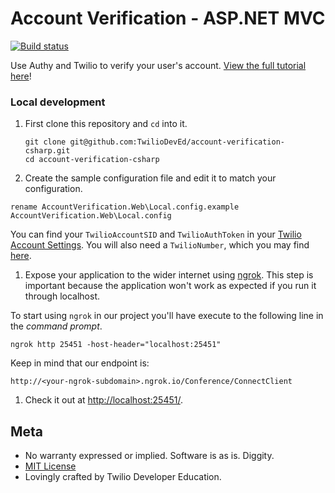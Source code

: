 # Account Verification - ASP.NET MVC

[![Build status](https://ci.appveyor.com/api/projects/status/u7adfy20o1d2mcbt?svg=true)](https://ci.appveyor.com/project/TwilioDevEd/account-verification-csharp)

Use Authy and Twilio to verify your user's account. [View the full tutorial here](https://www.twilio.com/docs/tutorials/walkthrough/account-verification/csharp/mvc)!

### Local development

1. First clone this repository and `cd` into it.

   ```shell
   git clone git@github.com:TwilioDevEd/account-verification-csharp.git
   cd account-verification-csharp
   ```

1. Create the sample configuration file and edit it to match your configuration.

  ```shell
  rename AccountVerification.Web\Local.config.example AccountVerification.Web\Local.config
  ```

 You can find your `TwilioAccountSID` and `TwilioAuthToken` in your
 [Twilio Account Settings](https://www.twilio.com/user/account/settings).
 You will also need a `TwilioNumber`, which you may find [here](https://www.twilio.com/user/account/phone-numbers/incoming).

1. Expose your application to the wider internet using [ngrok](http://ngrok.com). This step
  is important because the application won't work as expected if you run it through
  localhost.

  To start using `ngrok` in our project you'll have execute to the following line in the _command prompt_.

  ```shell
  ngrok http 25451 -host-header="localhost:25451"
  ```

  Keep in mind that our endpoint is:

  ```
  http://<your-ngrok-subdomain>.ngrok.io/Conference/ConnectClient
  ```

1. Check it out at [http://localhost:25451/](http://localhost:25451/).

## Meta

* No warranty expressed or implied. Software is as is. Diggity.
* [MIT License](http://www.opensource.org/licenses/mit-license.html)
* Lovingly crafted by Twilio Developer Education.

